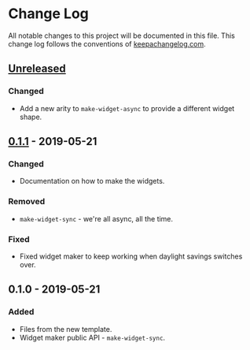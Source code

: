 # Change Log
All notable changes to this project will be documented in this file. This change log follows the conventions of [keepachangelog.com](http://keepachangelog.com/).

## [Unreleased]
### Changed
- Add a new arity to `make-widget-async` to provide a different widget shape.

## [0.1.1] - 2019-05-21
### Changed
- Documentation on how to make the widgets.

### Removed
- `make-widget-sync` - we're all async, all the time.

### Fixed
- Fixed widget maker to keep working when daylight savings switches over.

## 0.1.0 - 2019-05-21
### Added
- Files from the new template.
- Widget maker public API - `make-widget-sync`.

[Unreleased]: https://github.com/your-name/github-wrapper/compare/0.1.1...HEAD
[0.1.1]: https://github.com/your-name/github-wrapper/compare/0.1.0...0.1.1
